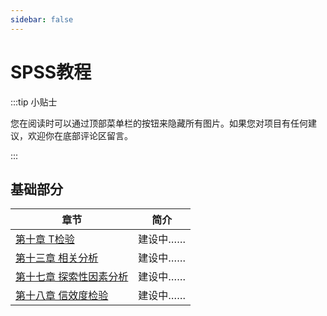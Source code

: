 ```yaml
---
sidebar: false
---
```


# SPSS教程

:::tip 小贴士

您在阅读时可以通过顶部菜单栏的按钮来隐藏所有图片。如果您对项目有任何建议，欢迎你在底部评论区留言。

:::

## 基础部分

| 章节                                     | 简介     |
| ---------------------------------------- | -------- |
| [第十章 T检验](./lin/spssD10)            | 建设中…… |
| [第十三章 相关分析](./lin/spssD13)       | 建设中…… |
| [第十七章 探索性因素分析](./lin/spssD17) | 建设中…… |
| [第十八章 信效度检验](./lin/spssD18)     | 建设中…… |




